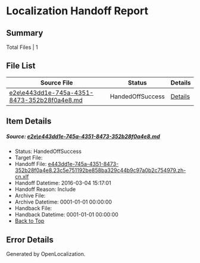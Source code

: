 # <a name='report-top'></a> Localization Handoff Report

## Summary
 Total Files | 1

## File List
 Source File | Status | Details 
 ----------- | ------ | ------- 
 [e2e\e443dd1e-745a-4351-8473-352b28f0a4e8.md](https://github.com/OpenLocalizationTest/oltest/blob/acdf7d137fbaf0e5981143a322702df35ca71eca/e2e/e443dd1e-745a-4351-8473-352b28f0a4e8.md) | HandedOffSuccess | [Details](#39ea0ffc829de880f927922c0db3b92a80856ae61)

## Item Details
##### <a name='39ea0ffc829de880f927922c0db3b92a80856ae61'></a> Source: [e2e\e443dd1e-745a-4351-8473-352b28f0a4e8.md](https://github.com/OpenLocalizationTest/oltest/blob/acdf7d137fbaf0e5981143a322702df35ca71eca/e2e/e443dd1e-745a-4351-8473-352b28f0a4e8.md)
* Status: HandedOffSuccess
* Target File: 
* Handoff File: [e443dd1e-745a-4351-8473-352b28f0a4e8.23c5e751192be858ba329c44b9c97a0b2c754979.zh-cn.xlf](https://github.com/OpenLocalizationTestOrg/olhandoff/blob/15b5095b8173d4bd2c7e6aced9d16b663bc6a0d9/ol-handoff/OpenLocalizationTestOrg/oltest.zh-cn/qimu/ht/e443dd1e-745a-4351-8473-352b28f0a4e8.23c5e751192be858ba329c44b9c97a0b2c754979.zh-cn.xlf)
* Handoff Datetime: 2016-03-04 15:17:01
* Handoff Reason: Include
* Archive File: 
* Archive Datetime: 0001-01-01 00:00:00
* Handback File: 
* Handback Datetime: 0001-01-01 00:00:00
* [Back to Top](#report-top)


## Error Details

Generated by OpenLocalization.
